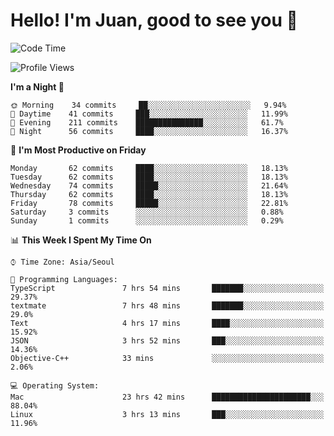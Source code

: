 # Hello! I'm Juan, good to see you 👋

<!--
**Y-k-Y/Y-k-Y** is a ✨ _special_ ✨ repository because its `README.md` (this file) appears on your GitHub profile.

Here are some ideas to get you started:

- 🔭 I’m currently working on ...
- 🌱 I’m currently learning ...
- 👯 I’m looking to collaborate on ...
- 🤔 I’m looking for help with ...
- 💬 Ask me about ...
- 📫 How to reach me: ...
- 😄 Pronouns: ...
- ⚡ Fun fact: ...
-->
<!--
![Profile views](https://gpvc.arturio.dev/Y-k-Y)

[![Omid Nikrah StackOverflow](https://github-readme-stackoverflow.vercel.app/?userID=9517076)](https://stackoverflow.com/users/9517076/i-have-10-fingers)
-->

<!--START_SECTION:waka-->
![Code Time](http://img.shields.io/badge/Code%20Time-428%20hrs%2056%20mins-blue)

![Profile Views](http://img.shields.io/badge/Profile%20Views-0-blue)

**I'm a Night 🦉** 

```text
🌞 Morning    34 commits     ██░░░░░░░░░░░░░░░░░░░░░░░   9.94% 
🌆 Daytime    41 commits     ███░░░░░░░░░░░░░░░░░░░░░░   11.99% 
🌃 Evening    211 commits    ███████████████░░░░░░░░░░   61.7% 
🌙 Night      56 commits     ████░░░░░░░░░░░░░░░░░░░░░   16.37%

```
📅 **I'm Most Productive on Friday** 

```text
Monday       62 commits     ████░░░░░░░░░░░░░░░░░░░░░   18.13% 
Tuesday      62 commits     ████░░░░░░░░░░░░░░░░░░░░░   18.13% 
Wednesday    74 commits     █████░░░░░░░░░░░░░░░░░░░░   21.64% 
Thursday     62 commits     ████░░░░░░░░░░░░░░░░░░░░░   18.13% 
Friday       78 commits     █████░░░░░░░░░░░░░░░░░░░░   22.81% 
Saturday     3 commits      ░░░░░░░░░░░░░░░░░░░░░░░░░   0.88% 
Sunday       1 commits      ░░░░░░░░░░░░░░░░░░░░░░░░░   0.29%

```


📊 **This Week I Spent My Time On** 

```text
⌚︎ Time Zone: Asia/Seoul

💬 Programming Languages: 
TypeScript               7 hrs 54 mins       ███████░░░░░░░░░░░░░░░░░░   29.37% 
textmate                 7 hrs 48 mins       ███████░░░░░░░░░░░░░░░░░░   29.0% 
Text                     4 hrs 17 mins       ████░░░░░░░░░░░░░░░░░░░░░   15.92% 
JSON                     3 hrs 52 mins       ███░░░░░░░░░░░░░░░░░░░░░░   14.36% 
Objective-C++            33 mins             ░░░░░░░░░░░░░░░░░░░░░░░░░   2.06%

💻 Operating System: 
Mac                      23 hrs 42 mins      ██████████████████████░░░   88.04% 
Linux                    3 hrs 13 mins       ███░░░░░░░░░░░░░░░░░░░░░░   11.96%

```


<!--END_SECTION:waka-->
